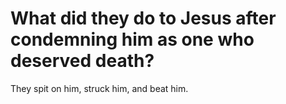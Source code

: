# What did they do to Jesus after condemning him as one who deserved death?

They spit on him, struck him, and beat him.
